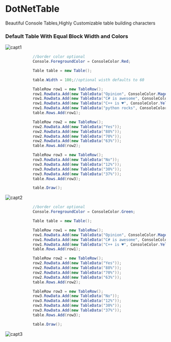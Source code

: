 # DotNetTable

 Beautiful Console Tables,Highly Customizable table building characters
 
 ### Default Table With Equal Block Width and Colors
![capt1](https://user-images.githubusercontent.com/45932883/86245167-b7cff780-bbc6-11ea-80ef-46aeb3098f81.PNG)

```cs
            //border color optional
            Console.ForegroundColor = ConsoleColor.Red;

            Table table = new Table();

            table.Width = 100;//optional wisth defaults to 60

            TableRow row1 = new TableRow();
            row1.RowData.Add(new TableData("Opinion", ConsoleColor.Magenta));
            row1.RowData.Add(new TableData("C# is awesome", ConsoleColor.Blue));
            row1.RowData.Add(new TableData("C++ is ♥", ConsoleColor.Yellow));
            row1.RowData.Add(new TableData("python rocks", ConsoleColor.Green));
            table.Rows.Add(row1);

            TableRow row2 = new TableRow();
            row2.RowData.Add(new TableData("Yes"));
            row2.RowData.Add(new TableData("88%"));
            row2.RowData.Add(new TableData("70%"));
            row2.RowData.Add(new TableData("63%"));
            table.Rows.Add(row2);

            TableRow row3 = new TableRow();
            row3.RowData.Add(new TableData("No"));
            row3.RowData.Add(new TableData("12%"));
            row3.RowData.Add(new TableData("30%"));
            row3.RowData.Add(new TableData("37%"));
            table.Rows.Add(row3);

            table.Draw();

```

![capt2](https://user-images.githubusercontent.com/45932883/86245175-b9012480-bbc6-11ea-8ac8-2ca97f5060ff.PNG)
```cs
            //border color optional
            Console.ForegroundColor = ConsoleColor.Green;

            Table table = new Table();

            TableRow row1 = new TableRow();
            row1.RowData.Add(new TableData("Opinion", ConsoleColor.Magenta));
            row1.RowData.Add(new TableData("C# is awesome", ConsoleColor.Blue));
            row1.RowData.Add(new TableData("C++ is ♥", ConsoleColor.Yellow));
            table.Rows.Add(row1);

            TableRow row2 = new TableRow();
            row2.RowData.Add(new TableData("Yes"));
            row2.RowData.Add(new TableData("88%"));
            row2.RowData.Add(new TableData("70%"));
            row2.RowData.Add(new TableData("63%"));
            table.Rows.Add(row2);

            TableRow row3 = new TableRow();
            row3.RowData.Add(new TableData("No"));
            row3.RowData.Add(new TableData("12%"));
            row3.RowData.Add(new TableData("30%"));
            row3.RowData.Add(new TableData("37%"));
            table.Rows.Add(row3);

            table.Draw();

```

![capt3](https://user-images.githubusercontent.com/45932883/86245180-bacae800-bbc6-11ea-9fee-a0a13473b6eb.PNG)
